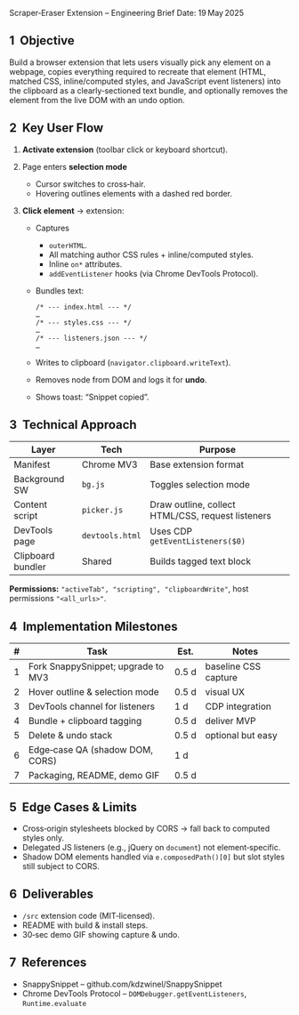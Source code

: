 Scraper‑Eraser Extension – Engineering Brief
Date: 19 May 2025

## 1  Objective

Build a browser extension that lets users visually pick any element on a webpage, copies everything required to recreate that element (HTML, matched CSS, inline/computed styles, and JavaScript event listeners) into the clipboard as a clearly‑sectioned text bundle, and optionally removes the element from the live DOM with an undo option.

## 2  Key User Flow

1. **Activate extension** (toolbar click or keyboard shortcut).
2. Page enters **selection mode**

   * Cursor switches to cross‑hair.
   * Hovering outlines elements with a dashed red border.
3. **Click element** → extension:

   * Captures

     * `outerHTML`.
     * All matching author CSS rules + inline/computed styles.
     * Inline `on*` attributes.
     * `addEventListener` hooks (via Chrome DevTools Protocol).
   * Bundles text:

     ```
     /* --- index.html --- */
     …
     /* --- styles.css --- */
     …
     /* --- listeners.json --- */
     …
     ```
   * Writes to clipboard (`navigator.clipboard.writeText`).
   * Removes node from DOM and logs it for **undo**.
   * Shows toast: “Snippet copied”.

## 3  Technical Approach

| Layer             | Tech            | Purpose                                           |
| ----------------- | --------------- | ------------------------------------------------- |
| Manifest          | Chrome MV3      | Base extension format                             |
| Background SW     | `bg.js`         | Toggles selection mode                            |
| Content script    | `picker.js`     | Draw outline, collect HTML/CSS, request listeners |
| DevTools page     | `devtools.html` | Uses CDP `getEventListeners($0)`                  |
| Clipboard bundler | Shared          | Builds tagged text block                          |

**Permissions:** `"activeTab", "scripting", "clipboardWrite"`, host permissions `"<all_urls>"`.

## 4  Implementation Milestones

| # | Task                               | Est.  | Notes                |
| - | ---------------------------------- | ----- | -------------------- |
| 1 | Fork SnappySnippet; upgrade to MV3 | 0.5 d | baseline CSS capture |
| 2 | Hover outline & selection mode     | 0.5 d | visual UX            |
| 3 | DevTools channel for listeners     | 1 d   | CDP integration      |
| 4 | Bundle + clipboard tagging         | 0.5 d | deliver MVP          |
| 5 | Delete & undo stack                | 0.5 d | optional but easy    |
| 6 | Edge‑case QA (shadow DOM, CORS)    | 1 d   |                      |
| 7 | Packaging, README, demo GIF        | 0.5 d |                      |

## 5  Edge Cases & Limits

* Cross‑origin stylesheets blocked by CORS → fall back to computed styles only.
* Delegated JS listeners (e.g., jQuery on `document`) not element‑specific.
* Shadow DOM elements handled via `e.composedPath()[0]` but slot styles still subject to CORS.

## 6  Deliverables

* `/src` extension code (MIT‑licensed).
* README with build & install steps.
* 30‑sec demo GIF showing capture & undo.

## 7  References

* SnappySnippet – github.com/kdzwinel/SnappySnippet
* Chrome DevTools Protocol – `DOMDebugger.getEventListeners`, `Runtime.evaluate`
